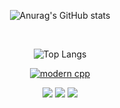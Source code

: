 

<div id="title" align=center >
      
![Anurag's GitHub stats](https://github-readme-stats.vercel.app/api?username=cumin1&show_icons=true)



</br>

![Top Langs](https://github-readme-stats.vercel.app/api/top-langs/?username=cumin1&size_weight=0.5&count_weight=0.5)


[![modern cpp](https://img.shields.io/badge/code-Modern%20C++-blue)](https://learn.microsoft.com/zh-cn/cpp/cpp/welcome-back-to-cpp-modern-cpp) 

![](https://img.shields.io/badge/讨厌-学习-yellow) 
![](https://img.shields.io/badge/性格-开朗-red) 
![](https://img.shields.io/badge/爱好-二次元-red)

</div>

<!--![头像](image/头像.jpg)

![Visitor Count](https://profile-counter.glitch.me/Mq-b/count.svg)-->

<!-- [github-sub-title:img]: https://readme-typing-svg.herokuapp.com?font=Segoe+Script&center=true&lines=mq白. -->




